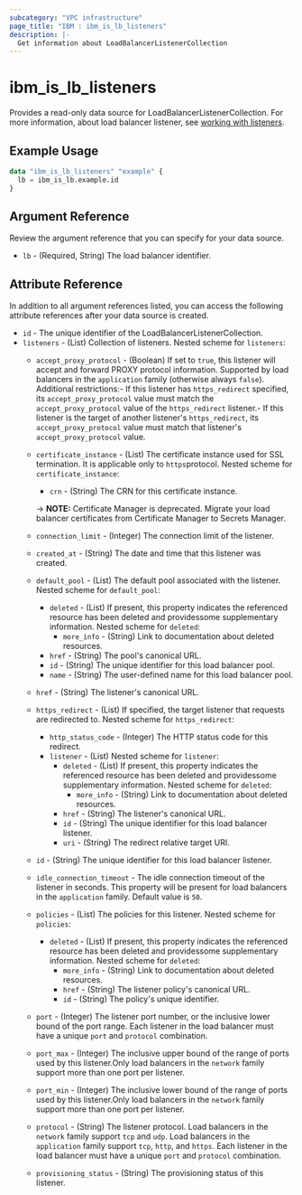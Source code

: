 ```yaml
---
subcategory: "VPC infrastructure"
page_title: "IBM : ibm_is_lb_listeners"
description: |-
  Get information about LoadBalancerListenerCollection
---
```


# ibm_is_lb_listeners

Provides a read-only data source for LoadBalancerListenerCollection. For more information, about load balancer listener, see [working with listeners](https://cloud.ibm.com/docs/vpc?topic=vpc-nlb-listeners).
## Example Usage

```terraform
data "ibm_is_lb_listeners" "example" {
  lb = ibm_is_lb.example.id
}
```

## Argument Reference

Review the argument reference that you can specify for your data source.

- `lb` - (Required, String) The load balancer identifier.

## Attribute Reference

In addition to all argument references listed, you can access the following attribute references after your data source is created.

- `id` - The unique identifier of the LoadBalancerListenerCollection.
- `listeners` - (List) Collection of listeners.
	Nested scheme for `listeners`:
	- `accept_proxy_protocol` - (Boolean) If set to `true`, this listener will accept and forward PROXY protocol information. Supported by load balancers in the `application` family (otherwise always `false`). Additional restrictions:- If this listener has `https_redirect` specified, its `accept_proxy_protocol` value must  match the `accept_proxy_protocol` value of the `https_redirect` listener.- If this listener is the target of another listener's `https_redirect`, its  `accept_proxy_protocol` value must match that listener's `accept_proxy_protocol` value.
	- `certificate_instance` - (List) The certificate instance used for SSL termination. It is applicable only to `https`protocol.
		Nested scheme for `certificate_instance`:
		- `crn` - (String) The CRN for this certificate instance.

		-> **NOTE:** Certificate Manager is deprecated. Migrate your load balancer certificates from Certificate Manager to Secrets Manager.

    - `connection_limit` - (Integer) The connection limit of the listener.
    - `created_at` - (String) The date and time that this listener was created.
    - `default_pool` - (List) The default pool associated with the listener.
		Nested scheme for `default_pool`:
    	- `deleted` - (List) If present, this property indicates the referenced resource has been deleted and providessome supplementary information.
			Nested scheme for `deleted`:
    		- `more_info` - (String) Link to documentation about deleted resources.
		- `href` - (String) The pool's canonical URL.
		- `id` - (String) The unique identifier for this load balancer pool.
		- `name` - (String) The user-defined name for this load balancer pool.
	- `href` - (String) The listener's canonical URL.
	- `https_redirect` - (List) If specified, the target listener that requests are redirected to.
		Nested scheme for `https_redirect`:
		- `http_status_code` - (Integer) The HTTP status code for this redirect.
		- `listener` - (List)
			Nested scheme for `listener`:
			- `deleted` - (List) If present, this property indicates the referenced resource has been deleted and providessome supplementary information.
				Nested scheme for `deleted`:
				- `more_info` - (String) Link to documentation about deleted resources.
			- `href` - (String) The listener's canonical URL.
        	- `id` - (String) The unique identifier for this load balancer listener.
    		- `uri` - (String) The redirect relative target URI.
	- `id` - (String) The unique identifier for this load balancer listener.
	- `idle_connection_timeout` - The idle connection timeout of the listener in seconds. This property will be present for load balancers in the `application` family. Default value is `50`.
	- `policies` - (List) The policies for this listener.
		Nested scheme for `policies`:
		- `deleted` - (List) If present, this property indicates the referenced resource has been deleted and providessome supplementary information.
			Nested scheme for `deleted`:
			- `more_info` - (String) Link to documentation about deleted resources.
    		- `href` - (String) The listener policy's canonical URL.
    		- `id` - (String) The policy's unique identifier.
	- `port` - (Integer) The listener port number, or the inclusive lower bound of the port range. Each listener in the load balancer must have a unique `port` and `protocol` combination.
	- `port_max` - (Integer) The inclusive upper bound of the range of ports used by this listener.Only load balancers in the `network` family support more than one port per listener.
	- `port_min` - (Integer) The inclusive lower bound of the range of ports used by this listener.Only load balancers in the `network` family support more than one port per listener.
	- `protocol` - (String) The listener protocol. Load balancers in the `network` family support `tcp` and `udp`. Load balancers in the `application` family support `tcp`, `http`, and `https`. Each listener in the load balancer must have a unique `port` and `protocol` combination.
	- `provisioning_status` - (String) The provisioning status of this listener.
